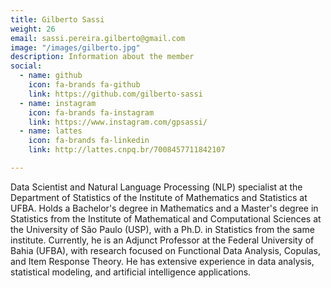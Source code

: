 ```yaml
---
title: Gilberto Sassi
weight: 26
email: sassi.pereira.gilberto@gmail.com
image: "/images/gilberto.jpg"
description: Information about the member
social:
  - name: github
    icon: fa-brands fa-github
    link: https://github.com/gilberto-sassi
  - name: instagram
    icon: fa-brands fa-instagram
    link: https://www.instagram.com/gpsassi/
  - name: lattes
    icon: fa-brands fa-linkedin
    link: http://lattes.cnpq.br/7008457711842107

---
```


Data Scientist and Natural Language Processing (NLP) specialist at the Department of Statistics of the Institute of Mathematics and Statistics at UFBA. Holds a Bachelor's degree in Mathematics and a Master's degree in Statistics from the Institute of Mathematical and Computational Sciences at the University of São Paulo (USP), with a Ph.D. in Statistics from the same institute. Currently, he is an Adjunct Professor at the Federal University of Bahia (UFBA), with research focused on Functional Data Analysis, Copulas, and Item Response Theory. He has extensive experience in data analysis, statistical modeling, and artificial intelligence applications.